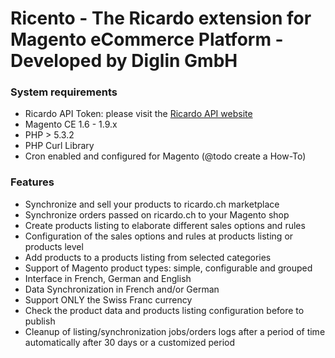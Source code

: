 # Ricento - The Ricardo extension for Magento eCommerce Platform - Developed by Diglin GmbH #


### System requirements ###
- Ricardo API Token: please visit the [Ricardo API website](http://api.ricardo.ch)
- Magento CE 1.6 - 1.9.x
- PHP > 5.3.2
- PHP Curl Library
- Cron enabled and configured for Magento (@todo create a How-To)

### Features ###

- Synchronize and sell your products to ricardo.ch marketplace
- Synchronize orders passed on ricardo.ch to your Magento shop
- Create products listing to elaborate different sales options and rules
- Configuration of the sales options and rules at products listing or products level
- Add products to a products listing from selected categories
- Support of Magento product types: simple, configurable and grouped
- Interface in French, German and English
- Data Synchronization in French and/or German
- Support ONLY the Swiss Franc currency
- Check the product data and products listing configuration before to publish
- Cleanup of listing/synchronization jobs/orders logs after a period of time automatically after 30 days or a customized period